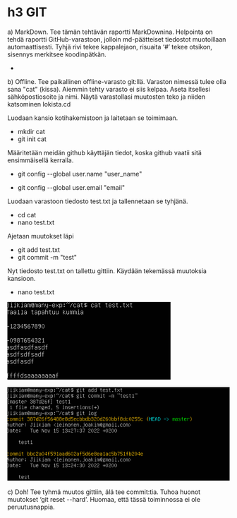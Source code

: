 # h3 GIT

a) MarkDown. Tee tämän tehtävän raportti MarkDownina. Helpointa on tehdä raportti GitHub-varastoon, jolloin md-päätteiset tiedostot muotoillaan automaattisesti. Tyhjä rivi tekee kappalejaon, risuaita ‘#’ tekee otsikon, sisennys merkitsee koodinpätkän.

-

b) Offline. Tee paikallinen offline-varasto git:llä. Varaston nimessä tulee olla sana "cat" (kissa). Aiemmin tehty varasto ei siis kelpaa. Aseta itsellesi sähköpostiosoite ja nimi. Näytä varastollasi muutosten teko ja niiden katsominen lokista.cd

Luodaan kansio kotihakemistoon ja laitetaan se toimimaan.

- mkdir cat
- git init cat

Määritetään meidän github käyttäjän tiedot, koska github vaatii sitä ensimmäisellä kerralla.
  
- git config --global user.name "user_name"
  
- git config --global user.email "email"

Luodaan varastoon tiedosto test.txt ja tallennetaan se tyhjänä.

- cd cat
- nano test.txt

Ajetaan muutokset läpi

- git add test.txt
- git commit -m "test"

Nyt tiedosto test.txt on tallettu gittiin. Käydään tekemässä muutoksia kansioon.

- nano test.txt

![Alt text](/h3/h3b.1.png)


![Alt text](/h3/h3b.2.png)

c) Doh! Tee tyhmä muutos gittiin, älä tee commit:tia. Tuhoa huonot muutokset ‘git reset --hard’. Huomaa, että tässä toiminnossa ei ole peruutusnappia.




